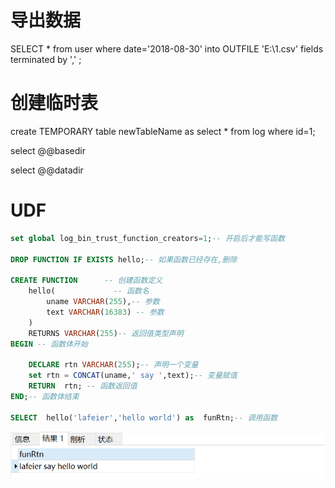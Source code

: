# 导出数据

SELECT * from user    where date='2018-08-30' into OUTFILE 'E:\\1.csv' fields terminated by ',' ;

# 创建临时表

create TEMPORARY table  newTableName as select * from log where id=1;

select @@basedir

select @@datadir



# UDF


```sql
set global log_bin_trust_function_creators=1;-- 开启后才能写函数

DROP FUNCTION IF EXISTS hello;-- 如果函数已经存在,删除

CREATE FUNCTION      -- 创建函数定义
	hello(             -- 函数名
		uname VARCHAR(255),-- 参数
		text VARCHAR(16383) -- 参数
	)
	RETURNS VARCHAR(255)-- 返回值类型声明
BEGIN -- 函数体开始
	
	DECLARE rtn VARCHAR(255);-- 声明一个变量
	set rtn = CONCAT(uname,' say ',text);-- 变量赋值
	RETURN  rtn; -- 函数返回值
END;-- 函数体结束

SELECT  hello('lafeier','hello world') as  funRtn;-- 调用函数
```

![1542864798090](../assets/1542864798090.png)